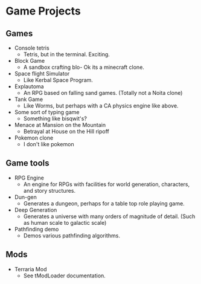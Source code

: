 # Game Projects

## Games

- Console tetris
  - Tetris, but in the terminal. Exciting.
- Block Game
  - A sandbox crafting blo- Ok its a minecraft clone.
- Space flight Simulator
  - Like Kerbal Space Program.
- Explautoma
  - An RPG based on falling sand games. (Totally not a Noita clone)
- Tank Game
  - Like Worms, but perhaps with a CA physics engine like above.
- Some sort of typing game
  - Something like bisqwit's?
- Menace at Mansion on the Mountain
  - Betrayal at House on the Hill ripoff
- Pokemon clone
  - I don't like pokemon

## Game tools

- RPG Engine
  - An engine for RPGs with facilities for world generation, characters, and story structures.
- Dun-gen
  - Generates a dungeon, perhaps for a table top role playing game.
- Deep Generation
  - Generates a universe with many orders of magnitude of detail. (Such as human scale to galactic scale)
- Pathfinding demo
  - Demos various pathfinding algorithms.

## Mods

- Terraria Mod
  - See tModLoader documentation.

